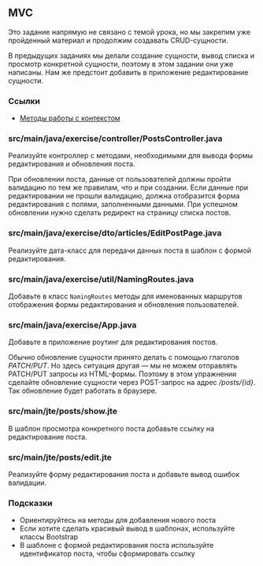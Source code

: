 ## MVC

Это задание напрямую не связано с темой урока, но мы закрепим уже пройденный материал и продолжим создавать CRUD-сущности.

В предыдущих заданиях мы делали создание сущности, вывод списка и просмотр конкретной сущности, поэтому в этом задании они уже написаны. Нам же предстоит добавить в приложение редактирование сущности.

### Ссылки

* [Методы работы с контекстом](https://javalin.io/documentation#context)

### src/main/java/exercise/controller/PostsController.java

Реализуйте контроллер с методами, необходимыми для вывода формы редактирования и обновления поста.

При обновлении поста, данные от пользователей должны пройти валидацию по тем же правилам, что и при создании. Если данные при редактировании не прошли валидацию, должна отобразится форма редактирования с полями, заполненными данными. При успешном обновлении нужно сделать редирект на страницу списка постов.

### src/main/java/exercise/dto/articles/EditPostPage.java

Реализуйте дата-класс для передачи данных поста в шаблон с формой редактирования.

### src/main/java/exercise/util/NamingRoutes.java

Добавьте в класс `NamingRoutes` методы для именованных маршрутов отображения формы редактирования и обновления пользователей.

### src/main/java/exercise/App.java

Добавьте в приложение роутинг для редактирования постов.

Обычно обновление сущности принято делать с помощью глаголов *PATCH/PUT*. Но здесь ситуация другая — мы не можем отправлять PATCH/PUT запросы из HTML-формы. Поэтому в этом упражнении сделайте обновление сущности через POST-запрос на адрес */posts/{id}*. Так обновление будет работать в браузере.

### src/main/jte/posts/show.jte

В шаблон просмотра конкретного поста добавьте ссылку на редактирование поста.

### src/main/jte/posts/edit.jte

Реализуйте форму редактирования поста и добавьте вывод ошибок валидации.

### Подсказки

* Ориентируйтесь на методы для добавления нового поста
* Если хотите сделать красивый вывод в шаблонах, используйте классы Bootstrap
* В шаблоне с формой редактирования поста используйте идентификатор поста, чтобы сформировать ссылку
